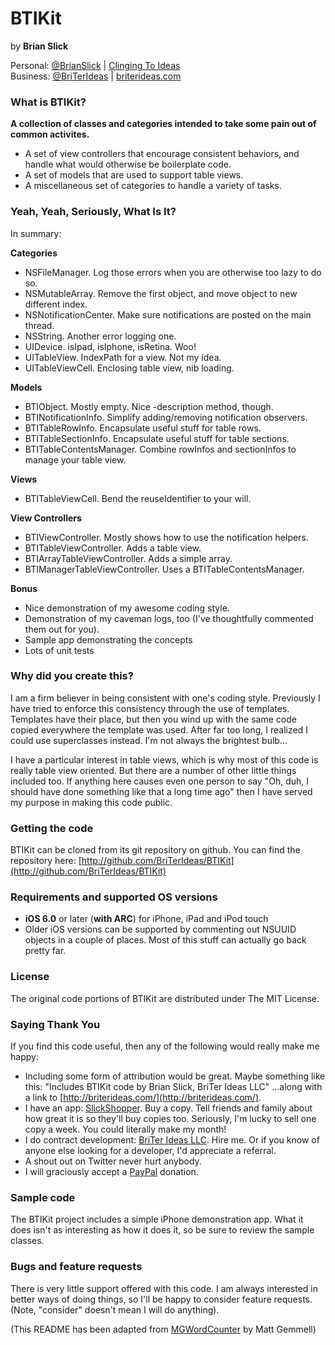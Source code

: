 # BTIKit
by **Brian Slick**

Personal: [@BrianSlick](http://twitter.com/BrianSlick) | [Clinging To Ideas](http://clingingtoideas.blogspot.com)  
Business: [@BriTerIdeas](http://twitter.com/BriTerIdeas) | [briterideas.com](http://briterideas.com)

### What is BTIKit?

**A collection of classes and categories intended to take some pain out of common activites.**

- A set of view controllers that encourage consistent behaviors, and handle what would otherwise be boilerplate code.
- A set of models that are used to support table views.
- A miscellaneous set of categories to handle a variety of tasks.


### Yeah, Yeah, Seriously, What Is It?

In summary:

**Categories**

- NSFileManager. Log those errors when you are otherwise too lazy to do so.
- NSMutableArray. Remove the first object, and move object to new different index.
- NSNotificationCenter. Make sure notifications are posted on the main thread.
- NSString. Another error logging one.
- UIDevice. isIpad, isIphone, isRetina. Woo!
- UITableView. IndexPath for a view. Not my idea.
- UITableViewCell. Enclosing table view, nib loading.

**Models**

- BTIObject. Mostly empty. Nice -description method, though.
- BTINotificationInfo. Simplify adding/removing notification observers.
- BTITableRowInfo. Encapsulate useful stuff for table rows.
- BTITableSectionInfo. Encapsulate useful stuff for table sections.
- BTITableContentsManager. Combine rowInfos and sectionInfos to manage your table view.

**Views**

- BTITableViewCell. Bend the reuseIdentifier to your will.

**View Controllers**

- BTIViewController. Mostly shows how to use the notification helpers.
- BTITableViewController. Adds a table view.
- BTIArrayTableViewController. Adds a simple array.
- BTIManagerTableViewController. Uses a BTITableContentsManager.

**Bonus**

- Nice demonstration of my awesome coding style.
- Demonstration of my caveman logs, too (I've thoughtfully commented them out for you).
- Sample app demonstrating the concepts
- Lots of unit tests

### Why did you create this?

I am a firm believer in being consistent with one's coding style. Previously I have tried to enforce this consistency through the use of templates. Templates have their place, but then you wind up with the same code copied everywhere the template was used. After far too long, I realized I could use superclasses instead. I'm not always the brightest bulb...

I have a particular interest in table views, which is why most of this code is really table view oriented. But there are a number of other little things included too. If anything here causes even one person to say "Oh, duh, I should have done something like that a long time ago" then I have served my purpose in making this code public.

### Getting the code

BTIKit can be cloned from its git repository on github. You can find the repository here: [http://github.com/BriTerIdeas/BTIKit](http://github.com/BriTerIdeas/BTIKit)

### Requirements and supported OS versions

- **iOS 6.0** or later (**with ARC**) for iPhone, iPad and iPod touch
- Older iOS versions can be supported by commenting out NSUUID objects in a couple of places. Most of this stuff can actually go back pretty far.

### License

The original code portions of BTIKit are distributed under The MIT License.

### Saying Thank You

If you find this code useful, then any of the following would really make me happy:

- Including some form of attribution would be great. Maybe something like this:
"Includes BTIKit code by Brian Slick, BriTer Ideas LLC"
...along with a link to [http://briterideas.com/](http://briterideas.com/).
- I have an app: [SlickShopper](https://itunes.apple.com/us/app/slickshopper-2/id434077651?mt=8). Buy a copy. Tell friends and family about how great it is so they'll buy copies too. Seriously, I'm lucky to sell one copy a week. You could literally make my month!
- I do contract development: [BriTer Ideas LLC](http://www.briterideas.com/services.shtml). Hire me. Or if you know of anyone else looking for a developer, I'd appreciate a referral.
- A shout out on Twitter never hurt anybody.
- I will graciously accept a [PayPal](http://bit.ly/AW4Cc) donation.

### Sample code

The BTIKit project includes a simple iPhone demonstration app. What it does isn't as interesting as how it does it, so be sure to review the sample classes.

### Bugs and feature requests

There is very little support offered with this code. I am always interested in better ways of doing things, so I'll be happy to consider feature requests. (Note, "consider" doesn't mean I will do anything).

(This README has been adapted from [MGWordCounter](https://github.com/mattgemmell/MGWordCounter) by Matt Gemmell)
